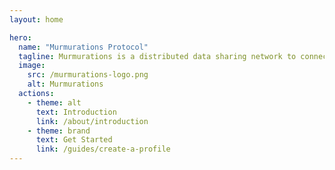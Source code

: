 ```yaml
---
layout: home

hero:
  name: "Murmurations Protocol"
  tagline: Murmurations is a distributed data sharing network to connect regenerative economy projects and organizations, making them visible to the world and each other.
  image:
    src: /murmurations-logo.png
    alt: Murmurations
  actions:
    - theme: alt
      text: Introduction
      link: /about/introduction
    - theme: brand
      text: Get Started
      link: /guides/create-a-profile
---
```

